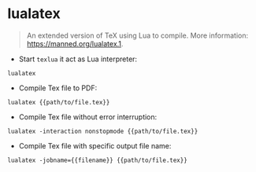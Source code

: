 # lualatex

> An extended version of TeX using Lua to compile.
> More information: <https://manned.org/lualatex.1>.

- Start `texlua` it act as Lua interpreter:

`lualatex`

- Compile Tex file to PDF:

`lualatex {{path/to/file.tex}}`

- Compile Tex file without error interruption:

`lualatex -interaction nonstopmode {{path/to/file.tex}}`

- Compile Tex file with specific output file name:

`lualatex -jobname={{filename}} {{path/to/file.tex}}`
